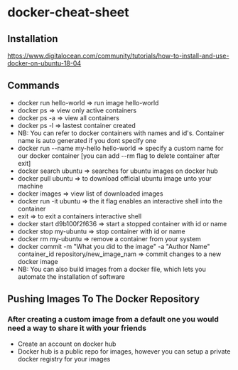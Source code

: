 # docker-cheat-sheet

## Installation
https://www.digitalocean.com/community/tutorials/how-to-install-and-use-docker-on-ubuntu-18-04

## Commands
- docker run hello-world => run image hello-world
- docker ps => view only active containers
- docker ps -a => view all containers
- docker ps -l => lastest container created
- NB: You can refer to docker containers with names and id's. Container name is auto generated if you dont specify one
- docker run --name my-hello hello-world => specify a custom name for our docker container [you can add --rm flag to delete container after exit]
- docker search ubuntu => searches for ubuntu images on docker hub
- docker pull ubuntu => to download official ubuntu image unto your machine
- docker images => view list of downloaded images
- docker run -it ubuntu => the it flag enables an interactive shell into the container
- exit => to exit a containers interactive shell
- docker start d9b100f2f636 => start a stopped container with id or name
- docker stop my-ubuntu => stop container with id or name
- docker rm my-ubuntu => remove a container from your system
- docker commit -m "What you did to the image" -a "Author Name" container_id repository/new_image_nam => commit changes to a new docker image
- NB: You can also build images from a docker file, which lets you automate the installation of software

## Pushing Images To The Docker Repository
### After creating a custom image from a default one you would need a way to share it with your friends
- Create an account on docker hub
- Docker hub is a public repo for images, however you can setup a private docker registry for your images